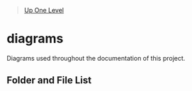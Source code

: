 > [Up One Level](../README.md)

# diagrams

Diagrams used throughout the documentation of this project.

## Folder and File List
